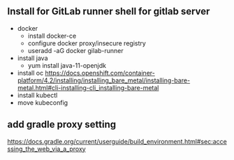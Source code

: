 ## Install for GitLab runner shell for gitlab server
- docker
  - install docker-ce
  - configure docker proxy/insecure registry
  - useradd -aG docker gilab-runner
- install java
  - yum install java-11-openjdk
- install oc
https://docs.openshift.com/container-platform/4.2/installing/installing_bare_metal/installing-bare-metal.html#cli-installing-cli_installing-bare-metal
- install kubectl
- move kubeconfig

## add gradle proxy setting
https://docs.gradle.org/current/userguide/build_environment.html#sec:accessing_the_web_via_a_proxy
